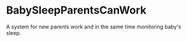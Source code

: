 # BabySleepParentsCanWork
A system for new parents work and in the same time monitoring baby's sleep. 
